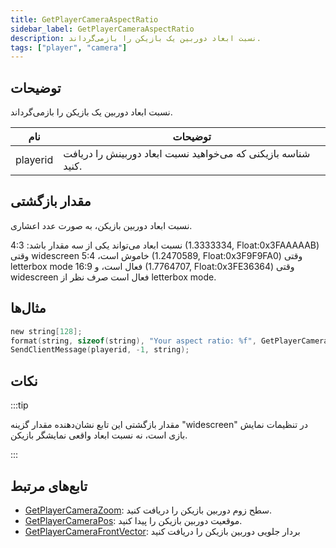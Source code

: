 ```yaml
---
title: GetPlayerCameraAspectRatio
sidebar_label: GetPlayerCameraAspectRatio
description: نسبت ابعاد دوربین یک بازیکن را بازمی‌گرداند.
tags: ["player", "camera"]
---
```


## توضیحات

نسبت ابعاد دوربین یک بازیکن را بازمی‌گرداند.

| نام      | توضیحات                                            |
| -------- | -------------------------------------------------- |
| playerid | شناسه بازیکنی که می‌خواهید نسبت ابعاد دوربینش را دریافت کنید. |

## مقدار بازگشتی

نسبت ابعاد دوربین بازیکن، به صورت عدد اعشاری.

نسبت ابعاد می‌تواند یکی از سه مقدار باشد: 4:3 (1.3333334, Float:0x3FAAAAAB) وقتی widescreen خاموش است، 5:4 (1.2470589, Float:0x3F9F9FA0) وقتی letterbox mode فعال است، و 16:9 (1.7764707, Float:0x3FE36364) وقتی widescreen فعال است صرف نظر از letterbox mode.

## مثال‌ها

```c
new string[128];
format(string, sizeof(string), "Your aspect ratio: %f", GetPlayerCameraAspectRatio(playerid));
SendClientMessage(playerid, -1, string);
```

## نکات

:::tip

مقدار بازگشتی این تابع نشان‌دهنده مقدار گزینه "widescreen" در تنظیمات نمایش بازی است، نه نسبت ابعاد واقعی نمایشگر بازیکن.

:::

## تابع‌های مرتبط

- [GetPlayerCameraZoom](GetPlayerCameraZoom): سطح زوم دوربین بازیکن را دریافت کنید.
- [GetPlayerCameraPos](GetPlayerCameraPos): موقعیت دوربین بازیکن را پیدا کنید.
- [GetPlayerCameraFrontVector](GetPlayerCameraFrontVector): بردار جلویی دوربین بازیکن را دریافت کنید